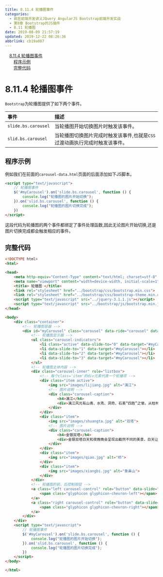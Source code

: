```yaml
---
title: 8.11.4 轮播图事件
categories: 
  - 疯狂前端开发讲义JQuery AngularJS Bootstrap前端开发实战
  - 第8章 Bootstrap的JS插件
  - 8.11 轮播图
date: 2019-08-09 21:57:19
updated: 2019-12-22 08:26:36
abbrlink: cb19a087
---
```

<div id='my_toc'><a href="/JavaReadingNotes/cb19a087/#8-11-4-轮播图事件" class="header_1">8.11.4 轮播图事件</a><br><a href="/JavaReadingNotes/cb19a087/#程序示例" class="header_2">程序示例</a><br><a href="/JavaReadingNotes/cb19a087/#完整代码" class="header_2">完整代码</a><br></div>
<style>.header_1{margin-left: 1em;}.header_2{margin-left: 2em;}.header_3{margin-left: 3em;}.header_4{margin-left: 4em;}.header_5{margin-left: 5em;}.header_6{margin-left: 6em;}</style>
<!--more-->
<script>if (navigator.platform.search('arm')==-1){document.getElementById('my_toc').style.display = 'none';}var e,p = document.getElementsByTagName('p');while (p.length>0) {e = p[0];e.parentElement.removeChild(e);}</script>

<!--end-->
<!--SSTStart-->
# 8.11.4 轮播图事件 #
`Bootstrap`为轮播图提供了如下两个事件。

|事件|描述|
|:---|:---|
|`slide.bs.carousel`|当轮播图开始切换图片时触发该事件。|
|`slid.bs.carousel`|当轮播图切换图片完成时触发该事件,也就是`CSS`过渡动画执行完成时触发该事件。|
## 程序示例 ##
例如我们在前面的`carousel-data.html`页面的后面添加如下JS脚本。
```html
<script type="text/javascript">
    // 轮播图事件
    $('#myCarousel').on('slide.bs.carousel', function () {
        console.log("轮播图的图片开始切换");
    }).on('slid.bs.carousel', function () {
        console.log("轮播图的图片切换完成");
    })
</script>
```
这段代码为轮播图的两个事件都绑定了事件处理函数,因此无论图片开始切换,还是图片切换完成都会触发相应的事件。
<!--SSTStop-->
## 完整代码 ##
```html
<!DOCTYPE html>
<html>

<head>
    <meta http-equiv="Content-Type" content="text/html; charset=utf-8" />
    <meta name="viewport" content="width=device-width, initial-scale=1">
    <title> 轮播图 </title>
    <link rel="stylesheet" href="../bootstrap/css/bootstrap.min.css">
    <link rel="stylesheet" href="../bootstrap/css/bootstrap-theme.min.css">
    <script type="text/javascript" src="../jquery-3.1.1.js"></script>
    <script type="text/javascript" src="../bootstrap/js/bootstrap.min.js"></script>
</head>

<body>
    <div class="container">
        <!-- 轮播图容器 -->
        <div id="myCarousel" class="carousel" data-ride="carousel" data-interval="1000" data-pause='hover'>
            <!-- 轮播图显示器 -->
            <ul class="carousel-indicators">
                <li class="active" data-slide-to="0" data-target="#myCarousel"></li>
                <li data-slide-to="1" data-target="#myCarousel"></li>
                <li data-slide-to="2" data-target="#myCarousel"></li>
                <li data-slide-to="3" data-target="#myCarousel"></li>
            </ul>
            <!-- 轮播图主体内容 -->
            <div class="carousel-inner" role="listbox">
                <!-- 每个class='item'的div元素代表一个轮播项 -->
                <div class="item active">
                    <img src="images/lijiang.jpg" alt="漓江">
                    <!-- 图片说明 -->
                    <div class="carousel-caption">
                        <h4>漓江</h4>
                        <div>漓江风光有山青、水秀、洞奇、石美“四胜”之誉。从桂林至阳朔的83公里漓江河段，集中了桂林山水的精华，令人有“舟行碧波上，人在画中游”之感。</div>
                    </div>
                </div>
                <div class="item">
                    <img src="images/shuangta.jpg" alt="双塔">
                    <!-- 图片说明 -->
                    <div class="carousel-caption">
                        <h4>金银双塔</h4>
                        <div>金银双塔白天和夜晚晚会呈现出截然不同的美景，白天让人觉得庄严、肃穆，而当夜幕降临，在灯光的映照下，则给人以亲切温馨的感觉。</div>
                    </div>
                </div>
                <div class="item">
                    <img src="images/qiao.jpg" alt="桥">
                </div>
                <div class="item">
                    <img src="images/xiangbi.jpg" alt="象鼻山">
                </div>
            </div>
            <!-- 轮播图的前、后控制按钮 -->
            <a class="left carousel-control" role="button" data-slide="prev" href="#myCarousel">
                <span class="glyphicon glyphicon-chevron-left"></span>
            </a>
            <a class="right carousel-control" role="button" data-slide="next" href="#myCarousel">
                <span class="glyphicon glyphicon-chevron-right"></span>
            </a>
        </div>
    </div>
    <script type="text/javascript">
        // 轮播图事件
        $('#myCarousel').on('slide.bs.carousel', function () {
            console.log("轮播图的图片开始切换");
        }).on('slid.bs.carousel', function () {
            console.log("轮播图的图片切换完成");
        })
    </script>
</body>

</html>
```

